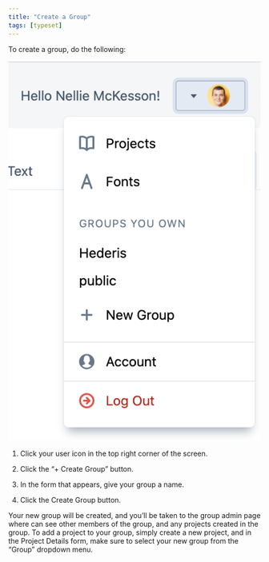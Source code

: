 ```yaml
---
title: "Create a Group"
tags: [typeset]
---
```

 
<html><body><section data-type="chapter" class="hsecchapter" data-hederis-type="hsecchapter" id="create-group" data-pi-attrs="id: create-group; data-tags: typeset;" role="doc-chapter" data-tags="typeset" data-author-name=" " data-book-title=" " title="Create a Group"><p class="hblkp" data-hederis-type="hblkp" id="p40mMS4yN">To create a group, do the following:</p><img data-hederis-type="hblkimg" class="hblkimg" id="pKSfAmc8h" src="/images/creategroup.png" data-img-src="/images/creategroup.png"/><ol class="hwprnumlist" data-hederis-type="hwprnumlist" id="p1qlgkgmo"><li class="hblkoli" data-hederis-type="hblkoli" id="liG0nZyP6f"><p class="hblkoli" data-hederis-type="hblklip" id="phkRMPK96">Click your user icon in the top right corner of the screen.</p></li><li class="hblkoli" data-hederis-type="hblkoli" id="liRDtyOqM3"><p class="hblkoli" data-hederis-type="hblklip" id="plgbxpAeN">Click the &#8220;+ Create Group&#8221; button.</p></li><li class="hblkoli" data-hederis-type="hblkoli" id="li8mS43faV"><p class="hblkoli" data-hederis-type="hblklip" id="p7FX4o78z">In the form that appears, give your group a name.</p></li><li class="hblkoli" data-hederis-type="hblkoli" id="li6OXwGfgi"><p class="hblkoli" data-hederis-type="hblklip" id="pGoPLxgCM">Click the Create Group button.</p></li></ol><p class="hblkp" data-hederis-type="hblkp" id="pdSjfePID">Your new group will be created, and you&#8217;ll be taken to the group admin page where can see other members of the group, and any projects created in the group. To add a project to your group, simply create a new project, and in the Project Details form, make sure to select your new group from the &#8220;Group&#8221; dropdown menu. </p><p class="hblkp" data-hederis-type="hblkp" id="pwCvjJ0wp"><a href="{% link _docs/intro-groups.md %}" class="hspana" data-hederis-type="hspana" id="pjVr8vhoi"/></p></section></body></html>
